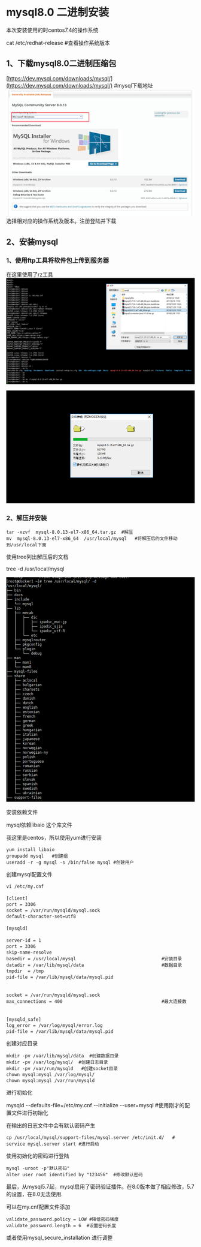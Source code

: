 # mysql8.0 二进制安装

本次安装使用的时centos7.4的操作系统

cat /etc/redhat-release   \#查看操作系统版本

## 1、下载mysql8.0二进制压缩包

[https://dev.mysql.com/downloads/mysql/](https://dev.mysql.com/downloads/mysql/)     \#mysql下载地址![](/image/import.png)选择相对应的操作系统及版本。注册登陆并下载

## 2、安装mysql

### 1、使用ftp工具将软件包上传到服务器

在这里使用了rz工具![](/image/rz.png)

![](/image/rz1.png)

### 2、解压并安装

```
tar -xzvf  mysql-8.0.13-el7-x86_64.tar.gz  #解压
mv  mysql-8.0.13-el7-x86_64  /usr/local/mysql   #将解压后的文件移动到/usr/local下面
```

使用tree列出解压后的文档

tree -d /usr/local/mysql

![](/image/tree.png)

安装依赖文件

mysql依赖libaio 这个库文件

我这里是centos，所以使用yum进行安装

```
yum install libaio
groupadd mysql   #创建组
useradd -r -g mysql -s /bin/false mysql #创建用户
```

创建mysql配置文件

```
vi /etc/my.cnf

[client]
port = 3306
socket = /var/run/mysqld/mysql.sock
default-character-set=utf8

[mysqld]

server-id = 1
port = 3306
skip-name-resolve
basedir = /usr/local/mysql                                #安装目录
datadir = /var/lib/mysql/data                             #数据目录
tmpdir  = /tmp
pid-file = /var/lib/mysql/data/mysql.pid


socket = /var/run/mysqld/mysql.sock
max_connections = 400                                     #最大连接数


[mysqld_safe]
log_error = /var/log/mysql/error.log
pid-file = /var/lib/mysql/data/mysql.pid
```

创建对应目录

```
mkdir -pv /var/lib/mysql/data  #创建数据目录
mkdir -pv /var/log/mysql/  #创建日志目录
mkdir -pv /var/run/mysqld   #创建socket目录
chown mysql:mysql /var/log/mysql/
chown mysql:mysql /var/run/mysqld
```

进行初始化

mysqld --defaults-file=/etc/my.cnf --initialize --user=mysql   \#使用刚才的配置文件进行初始化

在输出的日志文件中会有默认密码产生

```
cp /usr/local/mysql/support-files/mysql.server /etc/init.d/   #
service mysql.server start #进行启动
```

使用初始化的密码进行登陆

```
mysql -uroot -p"默认密码"
alter user root identified by "123456"  #修改默认密码
```

最后，从mysql5.7起，mysql启用了密码验证插件。在8.0版本做了相应修改，5.7的设置，在8.0无法使用.

可以在my.cnf配置文件添加

```
validate_password.policy = LOW #降低密码强度
validate_password.length = 6  #设置密码长度
```

或者使用mysql\_secure\_installation  进行调整

